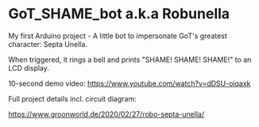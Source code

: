 # GoT_SHAME_bot a.k.a Robunella

My first Arduino project - A little bot to impersonate GoT's greatest character: Septa Unella. 

When triggered, it rings a bell and prints "SHAME! SHAME! SHAME!" to an LCD display.

10-second demo video: https://www.youtube.com/watch?v=dDSU-oiqaxk

Full project details incl. circuit diagram:

https://www.groonworld.de/2020/02/27/robo-septa-unella/
